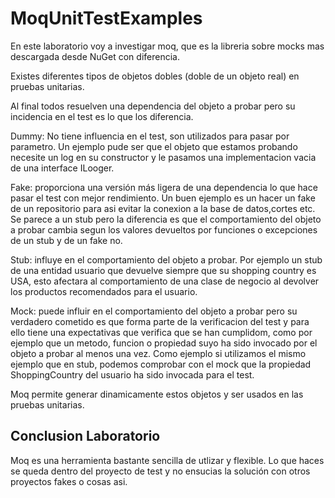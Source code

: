 MoqUnitTestExamples
===================

En este laboratorio voy a investigar moq, que es la libreria sobre mocks mas descargada desde NuGet con diferencia.

Existes diferentes tipos de objetos dobles (doble de un objeto real) en pruebas unitarias.

Al final todos resuelven una dependencia del objeto a probar pero su incidencia en el test es lo que los
diferencia.

Dummy: No tiene influencia en el test, son utilizados para pasar por parametro. 
Un ejemplo pude ser que el objeto que estamos probando necesite un log en su constructor y le pasamos 
una implementacion vacia de una interface ILooger.

Fake:  proporciona una versión más ligera de una dependencia lo que hace pasar el test con mejor rendimiento.
Un buen ejemplo es un hacer un fake de un repositorio para asi evitar la conexion a la base de datos,cortes etc. 
Se parece a un stub pero la diferencia es que el comportamiento del objeto a probar cambia segun los
valores devueltos por funciones o excepciones de un stub y de un fake no. 

Stub: influye en el comportamiento del objeto a probar. Por ejemplo un stub de una entidad usuario 
que devuelve siempre que su shopping country es USA, esto afectara al comportamiento de una clase de negocio al 
devolver los productos recomendados para el usuario.

Mock: puede influir en el comportamiento del objeto a probar pero su verdadero cometido es que forma parte de la verificacion del 
test y para ello tiene una expectativas que verifica que se han cumplidom, como por ejemplo
que un metodo, funcion o propiedad suyo ha sido invocado por el objeto a probar al menos una vez.
Como ejemplo si utilizamos el mismo ejemplo que en stub, podemos comprobar con el mock que la propiedad ShoppingCountry
del usuario ha sido invocada para el test.

Moq permite generar dinamicamente estos objetos y ser usados en las pruebas unitarias.

Conclusion Laboratorio
----------------------

Moq es una herramienta bastante sencilla de utlizar y flexible. Lo que haces se queda dentro del proyecto de test y no ensucias la 
solución con otros proyectos fakes o cosas asi.


